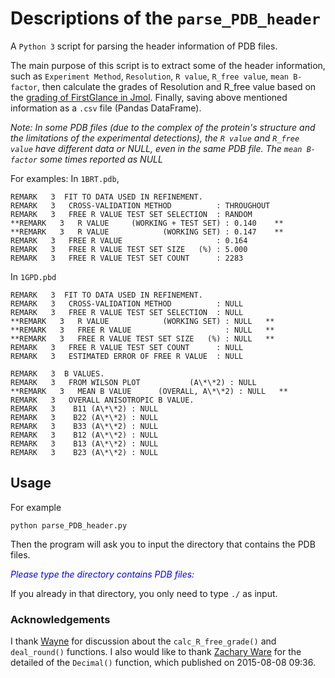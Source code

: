 # Descriptions of the `parse_PDB_header`
A `Python 3` script for parsing the header information of PDB files.

  The main purpose of this script is to extract some of the header information, such as `Experiment Method`, `Resolution`, `R value`, `R_free value`, `mean B-factor`, then calculate the grades of Resolution and R_free value based on the [grading of FirstGlance in Jmol](http://bioinformatics.org/firstglance/fgij/notes.htm#grading). Finally, saving above mentioned information as a `.csv` file (Pandas DataFrame). 

*Note: In some PDB files (due to the complex of the protein's structure and the limitations of the experimental detections), the `R value` and `R_free value` have different data or NULL, even in the same PDB file. The `mean B-factor` some times reported as NULL*

For examples:
In `1BRT.pdb`,
~~~
REMARK   3  FIT TO DATA USED IN REFINEMENT.                                     
REMARK   3   CROSS-VALIDATION METHOD          : THROUGHOUT                      
REMARK   3   FREE R VALUE TEST SET SELECTION  : RANDOM                          
**REMARK   3   R VALUE     (WORKING + TEST SET) : 0.140    **                       
**REMARK   3   R VALUE            (WORKING SET) : 0.147    **                     
REMARK   3   FREE R VALUE                     : 0.164                           
REMARK   3   FREE R VALUE TEST SET SIZE   (%) : 5.000                           
REMARK   3   FREE R VALUE TEST SET COUNT      : 2283                            
~~~

In `1GPD.pbd`
~~~
REMARK   3  FIT TO DATA USED IN REFINEMENT.                                     
REMARK   3   CROSS-VALIDATION METHOD          : NULL                            
REMARK   3   FREE R VALUE TEST SET SELECTION  : NULL                            
**REMARK   3   R VALUE            (WORKING SET) : NULL   **                         
**REMARK   3   FREE R VALUE                     : NULL   **                         
**REMARK   3   FREE R VALUE TEST SET SIZE   (%) : NULL   **
REMARK   3   FREE R VALUE TEST SET COUNT      : NULL                            
REMARK   3   ESTIMATED ERROR OF FREE R VALUE  : NULL     

REMARK   3  B VALUES.                                                           
REMARK   3   FROM WILSON PLOT           (A\*\*2) : NULL                           
**REMARK   3   MEAN B VALUE      (OVERALL, A\*\*2) : NULL   **                        
REMARK   3   OVERALL ANISOTROPIC B VALUE.                                       
REMARK   3    B11 (A\*\*2) : NULL                                                 
REMARK   3    B22 (A\*\*2) : NULL                                                 
REMARK   3    B33 (A\*\*2) : NULL                                                 
REMARK   3    B12 (A\*\*2) : NULL                                                 
REMARK   3    B13 (A\*\*2) : NULL                                                 
REMARK   3    B23 (A\*\*2) : NULL                                                 
~~~
## Usage

For example
~~~
python parse_PDB_header.py
~~~
Then the program will ask you to input the directory that contains the PDB files. 
<p><span style="color:blue"><em>Please type the directory contains PDB files:</em>   </span></p>

If you already in that directory, you only need to type `./` as input.

### Acknowledgements
I thank [Wayne](https://github.com/fomightez) for discussion about the `calc_R_free_grade()` and `deal_round()` functions. 
I also would like to thank [Zachary Ware](http://bugs.python.org/issue24827?@ok_message=msg%20299498%20created%0Aissue%2024827%20message_count%2C%20messages%20edited%20ok&@template=item) for the detailed of the `Decimal()` function, which published on 2015-08-08 09:36.
